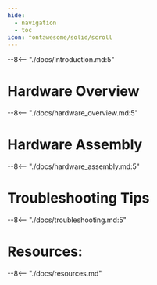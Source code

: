 ```yaml
---
hide:
  - navigation
  - toc
icon: fontawesome/solid/scroll
---
```



--8<-- "./docs/introduction.md:5"

# Hardware Overview
--8<-- "./docs/hardware_overview.md:5"

# Hardware Assembly
--8<-- "./docs/hardware_assembly.md:5"

# Troubleshooting Tips
--8<-- "./docs/troubleshooting.md:5"

# Resources:
--8<-- "./docs/resources.md"
